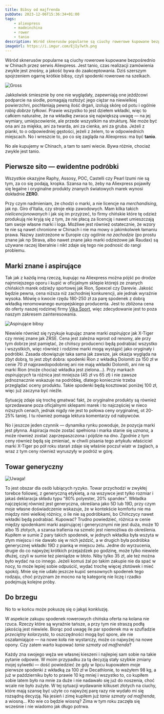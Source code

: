 ```yaml
---
title: Bibsy od majfrenda
pubDate: 2023-12-06T15:36:34+01:00
tags:
    - aliexpress
    - madeinchina
    - rower
    - tanio
description: Wśród sknerusów popularne są ciuchy rowerowe kupowane bezpośrednio w Chinach przez serwis Aliexpress. Jest tanio, czas realizacji zamówienia zwykle jest znośny, a jakość bywa do zaakceptowania. Dziś szerszym spojrzeniem ogarnę krótkie bibsy, czyli spodenki rowerowe na szelkach.
imageUrl: https://i.imgur.com/EjIy7wth.png
---
```


Wśród sknerusów popularne są ciuchy rowerowe kupowane bezpośrednio w Chinach przez serwis Aliexpress. Jest tanio, czas realizacji zamówienia zwykle jest znośny, a jakość bywa do zaakceptowania. Dziś szerszym spojrzeniem ogarnę krótkie bibsy, czyli spodenki rowerowe na szelkach.

![Gross](https://i.imgur.com/EjIy7wth.png)

Jakkolwiek śmiesznie by one nie wyglądały, zapewniają one jeźdźcowi podparcie na siodle, pomagają rozłożyć jego ciężar na niewielkiej powierzchni, pochłaniają pewną ilość drgań, izolują skórę od potu i ogólnie _robią dobrze tyłkowi_. Prawie wszystko to jest dziełem wkładki, więc to całkiem naturalne, że na wkładkę zwraca się największą uwagę &mdash; na jej wymiary, umiejscowienie, ale przede wszystkim na strukturę. Nie może być ona ani za miękka, ani za twarda, ani za cienka, ani za gruba. Jeżeli z pianki, to o odpowiedniej gęstości, jeżeli z żelem, to w odpowiednich miejscach. No i wreszcie to, po co się zagląda na Aliexpress: ma być **tanio**.

No ale kupujemy w Chinach, a tam to sami wiecie. Bywa różnie, chociaż zwykle jest tanio.

## Pierwsze sito &mdash; ewidentne podróbki

Wszystkie okazyjne Raphy, Assosy, POC, Castelli czy Pearl Izumi nie są tym, za co się podają, kropka. Szansa na to, żeby na Aliexpress pojawiły się legalne i oryginalne produkty znanych światowych marek wynosi dokładnie **ZERO**.

Przy czym nadmieniam, że chodzi o marki, a nie licencje na _merchandising_, jak np. Giro d'Italia, czy stroje ekip zawodowych. Mam kilka takich _nielicencjonowanych_ i jak się im przyjrzeć, to firmy chińskie które tę odzież produkują nie kryją się z tym, że nie płacą za licencję i nawet umieszczają tam swoje własne marki i loga. Możliwe jest również ostatecznie, że wzory te nie są nawet chronione w Chinach i nie ma mowy o jakimkolwiek łamaniu prawa. Nazwy zastrzeżone w Europie czy ogólnie _na zachodzie_ (po prostu znane jak np Strava, albo nawet znane jako marki odzieżowe jak Raudax) są używane raczej liberalnie i nikt zdaje się tego nie podnosić do rangi problemu.

## Marki znane i aspirujące

Tak jak z każdą inną rzeczą, kupując na Aliexpress można pójść po drodze najmniejszego oporu i kupić w oficjalnym sklepie którejś ze znanych chińskich marek odzieży sportowej jak Rion, Spexcel czy Darevie. Jakość będzie pewna, cena niższa niż zachodniej konkurencji, ale jednak wyraźnie wysoka. Mówię o kwocie rzędu 180-250 zł za parę spodenek z dobrą wkładką renomowanego europejskiego producenta. Jest to zbliżona cena do oferty naszej rodzimej firmy [Vika Sport](https://vika-sport.pl/), więc zdecydowanie jest to poza naszym zakresem zainteresowania.

![Aspirujące bibsy](https://i.imgur.com/q997IkIh.png)

Niewiele również się ryzykuje kupując znane marki _aspirujące_ jak X-Tiger czy mniej znane jak ZRSE. Cena jest zależna wprost od renomy, ale przy tym dobrze jest pamiętać, że chińscy producenci będą podrabiać wszystko i wszystkich, więc również i rodzime marki mogą wystąpić jako oryginały i podróbki. Zasada obowiązuje taka sama jak zawsze, jak okazja wygląda na zbyt dobrą, to jest zbyt dobra: spodenki Rion z wkładką Dolomiti za 150 zł w cenie 70 zł najprawdopodobniej ani nie mają wkładki Dolomiti, ani nie są marki Rion (może chociaż wkładka jest zielona...). Przy markach _aspirujących_ ta różnica jest mniejsza (45 zł vs 65 zł) i nie zawsze jednoznacznie wskazuje na podróbkę, dlatego koniecznie trzeba przeglądać oceny produktu. Takie spodenki będą kosztować poniżej 100 zł, więc już zaczyna być nieźle.

Sytuację zdaje się trochę gmatwać fakt, że oryginalne produkty są również sprzedawane poza oficjalnymi sklepami marek i to najczęściej w nieco niższych cenach, jednak nigdy nie jest to połowa ceny oryginalnej, ot 20-25% taniej. I tu również pomaga lektura komentarzy od nabywców.

No i jeszcze jeden czynnik &mdash; dynamika rynku powoduje, że pozycja marki jest płynna. Aspiracja może zostać spełniona i marka stanie się _uznana_, a może również zostać zaprzepaszczona i pójdzie na dno. Zgodnie z tym ceny również będą się zmieniać, w chwili pisania tego artykułu właściciel marki X-Tiger po pół roku starań zdaje się właśnie poczuł wiatr w żaglach, a wraz z tym ceny również wyruszyły w podróż w górę.

## Towar generyczny

![Uwaga!](https://i.imgur.com/g79t55Sh.png)

To jest obszar dla osób lubiących ryzyko. Towar przychodzi w zwykłej torebce foliowej, z generyczną etykietą, a na wszywce jest tylko rozmiar i jakaś deklaracja składu typu "80% polyester, 20% spandex". Wkładka najczęściej również jest generyczna, określana jako 5D lub 19D, przy czym moje własne doświadczenie wskazuje, że w kontekście komfortu nie ma między nimi wielkiej różnicy, o ile nie są podróbkami, bo Chińczycy nawet wkładki będą podrabiać. Kupować? Trudno powiedzieć, różnica w cenie między spodenkami marki aspirującej i generycznymi nie jest duża, może 10 albo 15 złotych, a szansa trafienia na szmelc jest niemożliwa do określenia. Kupiłem w sumie 2 pary takich spodenek, w jednych wkładka była wszyta w złym miejscu i nie dawało się w nich jeździć, a w drugich była podróbka generycznej wkładki 19D z pianką w miejscu żelu. Jedne do wyrzucenia, drugie do co najwyżej krótkich przejażdzek po godzinę, może tylko niewiele dłużej, czyli w sumie też pieniądze w błoto. Niby tylko 35 zł, ale też można było wydać na co innego. Jeżeli komuś żal po takim zakupie nie da spać w nocy, to może lepiej sobie odpuścić, wydać trochę więcej złotówek i mieć spokój. Mnie się nie udało jeszcze kupić sensownych spodenek tego rodzaju, choć przyznam że mocno na tę kategorię nie liczę i rzadko podejmuję kolejne próby.

## Do brzegu

No to w końcu może pokuszę się o jakąś konkluzję.

W aspekcie zakupu spodenek rowerowych chińska oferta na kolana nie rzuca. Rzeczy które są wyraźnie tańsze, a przy tym nie straszą podłą jakością jest niewiele. Biorąc pod uwagę ile par spodenek ma w szufladzie _przeciętny kolarzysta_, to oszczędności mogą być spore, ale nie oszałamiające &mdash; na nowe koła nie wystarczy, może co najwyżej na nowe opony. Czy zatem warto kupować _tanie szmaty od majfrenda_?

Każdy zna swojego węża we własnej kieszeni i najlepiej sam sobie na takie pytanie odpowie. W moim przypadku za tą decyzją stały szybkie zmiany mojej sylwetki &mdash; dość powiedzieć że gdy w lipcu kupowałem moje pierwsze spodenki z wkładką za 100 zł w Decathlonie, to ważyłem 98 kg, a już w październiku było to prawie 10 kg mniej i wszystko to, co kupiłem sobie latem było na mnie za duże i nie nadawało się już do noszenia, choć wcale nie było zużyte. W tej sytuacji wydawanie kilkuset złotych na ciuchy, które mają szansę być użyte co najwyżej parę razy nie wydało mi się rozsądną decyzją. Na jesień i zimę kupiłem już _tanie szmaty od majfrenda_, a wiosną... Kto wie co będzie wiosną? Zima w tym roku zaczęła się wcześnie i nie wiadomo jak długo potrwa.
